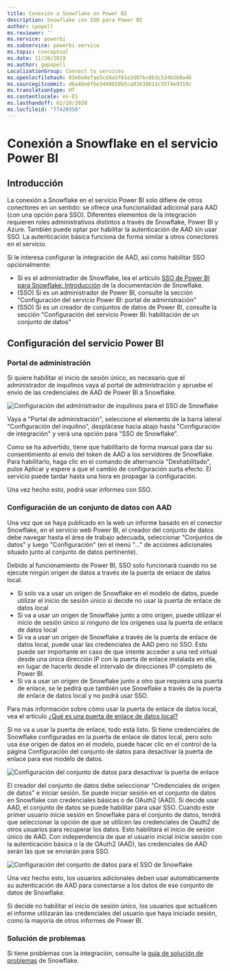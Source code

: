 ```yaml
---
title: Conexión a Snowflake en Power BI
description: Snowflake con SSO para Power BI
author: cpopell
ms.reviewer: ''
ms.service: powerbi
ms.subservice: powerbi-service
ms.topic: conceptual
ms.date: 11/20/2019
ms.author: gepopell
LocalizationGroup: Connect to services
ms.openlocfilehash: 03e6e8efae5cd4a5f61e3d07bc0b3c524b3b0a46
ms.sourcegitcommit: d6a48e6f6e3449820b5ca03638b11c55f4e9319c
ms.translationtype: HT
ms.contentlocale: es-ES
ms.lasthandoff: 02/18/2020
ms.locfileid: "77429358"
---
```

#  <a name="connecting-to-snowflake-in-power-bi-service"></a>Conexión a Snowflake en el servicio Power BI

## <a name="introduction"></a>Introducción

La conexión a Snowflake en el servicio Power BI solo difiere de otros conectores en un sentido: se ofrece una funcionalidad adicional para AAD (con una opción para SSO). Diferentes elementos de la integración requieren roles administrativos distintos a través de Snowflake, Power BI y Azure. También puede optar por habilitar la autenticación de AAD sin usar SSO. La autenticación básica funciona de forma similar a otros conectores en el servicio.

Si le interesa configurar la integración de AAD, así como habilitar SSO opcionalmente:
* Si es el administrador de Snowflake, lea el artículo [SSO de Power BI para Snowflake: Introducción](https://docs.snowflake.net/manuals/LIMITEDACCESS/oauth-powerbi.html) de la documentación de Snowflake.
* (SSO) Si es un administrador de Power BI, consulte la sección "Configuración del servicio Power BI: portal de administración"
* (SSO) Si es un creador de conjuntos de datos de Power BI, consulte la sección "Configuración del servicio Power BI: habilitación de un conjunto de datos"

## <a name="power-bi-service-configuration"></a>Configuración del servicio Power BI

### <a name="admin-portal"></a>Portal de administración

Si quiere habilitar el inicio de sesión único, es necesario que el administrador de inquilinos vaya al portal de administración y apruebe el envío de las credenciales de AAD de Power BI a Snowflake.

![Configuración del administrador de inquilinos para el SSO de Snowflake](media/service-connect-snowflake/snowflakessotenant.png)

Vaya a "Portal de administración", seleccione el elemento de la barra lateral "Configuración del inquilino", desplácese hacia abajo hasta "Configuración de integración" y verá una opción para "SSO de Snowflake".

Como se ha advertido, tiene que habilitarlo de forma manual para dar su consentimiento al envío del token de AAD a los servidores de Snowflake. Para habilitarlo, haga clic en el comando de alternancia "Deshabilitado", pulse Aplicar y espere a que el cambio de configuración surta efecto. El servicio puede tardar hasta una hora en propagar la configuración.

Una vez hecho esto, podrá usar informes con SSO.

### <a name="configuring-a-dataset-with-aad"></a>Configuración de un conjunto de datos con AAD

Una vez que se haya publicado en la web un informe basado en el conector Snowflake, en el servicio web Power BI, el creador del conjunto de datos debe navegar hasta el área de trabajo adecuada, seleccionar "Conjuntos de datos" y luego "Configuración" (en el menú "..." de acciones adicionales situado junto al conjunto de datos pertinente).

Debido al funcionamiento de Power BI, SSO solo funcionará cuando no se ejecute ningún origen de datos a través de la puerta de enlace de datos local.

* Si solo va a usar un origen de Snowflake en el modelo de datos, puede utilizar el inicio de sesión único si decide no usar la puerta de enlace de datos local
* Si va a usar un origen de Snowflake junto a otro origen, puede utilizar el inicio de sesión único si ninguno de los orígenes usa la puerta de enlace de datos local
* Si va a usar un origen de Snowflake a través de la puerta de enlace de datos local, puede usar las credenciales de AAD pero no SSO. Esto puede ser importante en caso de que intente acceder a una red virtual desde una única dirección IP con la puerta de enlace instalada en ella, en lugar de hacerlo desde el intervalo de direcciones IP completo de Power BI.
* Si va a usar un origen de Snowflake junto a otro que requiera una puerta de enlace, se le pedirá que también use Snowflake a través de la puerta de enlace de datos local y no podrá usar SSO.

Para más información sobre cómo usar la puerta de enlace de datos local, vea el artículo [¿Qué es una puerta de enlace de datos local?](https://docs.microsoft.com/power-bi/service-gateway-onprem)

Si no va a usar la puerta de enlace, todo está listo. Si tiene credenciales de Snowflake configuradas en la puerta de enlace de datos local, pero solo usa ese origen de datos en el modelo, puede hacer clic en el control de la página Configuración del conjunto de datos para desactivar la puerta de enlace para ese modelo de datos.

![Configuración del conjunto de datos para desactivar la puerta de enlace](media/service-connect-snowflake/snowflake_gateway_toggle_off.png)

El creador del conjunto de datos debe seleccionar "Credenciales de origen de datos" e iniciar sesión. Se puede iniciar sesión en el conjunto de datos en Snowflake con credenciales básicas o de OAuth2 (AAD). Si decide usar AAD, el conjunto de datos se puede habilitar para usar SSO. Cuando este primer usuario inicie sesión en Snowflake para el conjunto de datos, tendrá que seleccionar la opción de que se utilicen las credenciales de Oauth2 de otros usuarios para recuperar los datos. Esto habilitará el inicio de sesión único de AAD. Con independencia de que el usuario inicial inicie sesión con la autenticación básica o la de OAuth2 (AAD), las credenciales de AAD serán las que se enviarán para SSO. 

![Configuración del conjunto de datos para el SSO de Snowflake](media/service-connect-snowflake/snowflakessocredui.png)

Una vez hecho esto, los usuarios adicionales deben usar automáticamente su autenticación de AAD para conectarse a los datos de ese conjunto de datos de Snowflake.

Si decide no habilitar el inicio de sesión único, los usuarios que actualicen el informe utilizarán las credenciales del usuario que haya iniciado sesión, como la mayoría de otros informes de Power BI.

### <a name="troubleshooting"></a>Solución de problemas

Si tiene problemas con la integración, consulte la [guía de solución de problemas](https://docs.snowflake.net/manuals/LIMITEDACCESS/oauth-powerbi.html#troubleshooting) de Snowflake.

